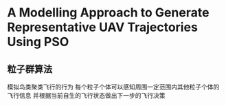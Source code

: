 # A Modelling Approach to Generate Representative UAV Trajectories Using PSO

## 粒子群算法

模拟鸟类聚类飞行的行为 每个粒子个体可以感知周围一定范围内其他粒子个体的飞行信息 并根据当前自生的飞行状态做出下一步的飞行决策

